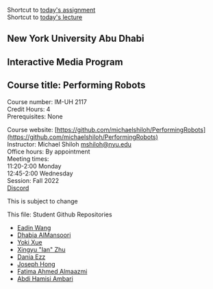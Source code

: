 Shortcut to [today's assignment](#todays-assignment)  
Shortcut to [today's lecture](#todays-lecture)

## New York University Abu Dhabi  
## Interactive Media Program
## Course title: Performing Robots
Course number: IM-UH 2117  
Credit Hours: 4     
Prerequisites: None     

Course website:
[https://github.com/michaelshiloh/PerformingRobots](https://github.com/michaelshiloh/PerformingRobots)  
Instructor: Michael Shiloh mshiloh@nyu.edu   
Office hours: By appointment    
Meeting times:    
11:20-2:00 Monday     
12:45-2:00 Wednesday     
Session: Fall 2022       
[Discord](https://discord.gg/mFJ5fqKk)

This is subject to change

This file: Student Github Repositories
- [Eadin Wang](https://github.com/EadinWang/performing-robots)
- [Dhabia AlMansoori](https://github.com/DhabiaKM/Performing-Robots-Fall-2022)
- [Yoki Xue](https://github.com/YokiXue/performingRobots)
- [Xingyu "Ian" Zhu](https://github.com/ZxYankee/Performing-Robots)
- [Dania Ezz](https://github.com/daniaezz/Performing-Robots)
- [Joseph Hong](https://github.com/jhongover9000/performing-robots)
- [Fatima Ahmed Almaazmi](https://github.com/FatimaAlmaazmi/performingRobots)
- [Abdi Hamisi Ambari](https://github.com/Alphaam/PerformingRobots)
